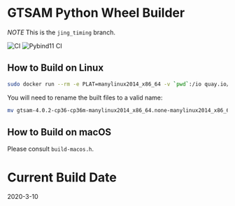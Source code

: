 # GTSAM Python Wheel Builder

*NOTE* This is the `jing_timing` branch.

![CI](https://github.com/ProfFan/gtsam-manylinux-build/workflows/CI/badge.svg) ![Pybind11 CI](https://github.com/borglab/gtsam-manylinux-build/workflows/Pybind11%20CI/badge.svg)

## How to Build on Linux

```bash
sudo docker run --rm -e PLAT=manylinux2014_x86_64 -v `pwd`:/io quay.io/pypa/manylinux2014_x86_64 /io/build-wheels.sh
```

You will need to rename the built files to a valid name:

```bash
mv gtsam-4.0.2-cp36-cp36m-manylinux2014_x86_64.none-manylinux2014_x86_64.whl gtsam-4.0.2-cp36-none-any.whl
```

## How to Build on macOS

Please consult `build-macos.h`.

# Current Build Date

2020-3-10
